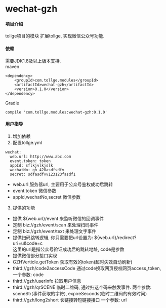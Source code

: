 # wechat-gzh

#### 项目介绍
tollge项目的模块
扩展tollge, 实现微信公众号功能.

#### 依赖

需要JDK1.8及以上版本支持.   
maven
```
<dependency>
    <groupId>com.tollge.modules</groupId>
    <artifactId>wechat-gzh</artifactId>
    <version>0.1.0</version>
</dependency>
```
Gradle
```
compile 'com.tollge.modules:wechat-gzh:0.1.0'
```

#### 用户指导

1. 增加依赖
2. 配置tollge.yml
```
wechat:
  web.url: http://www.abc.com
  event.token: token
  appId: sflkjvlkjslk
  wechatNo: gh_428asdfsdfv
  secret: sdfasdfvv123123fasdf1
```
- web.url 服务器url, 主要用于公众号鉴权成功后跳转
- event.token 微信参数
- appId,wechatNo,secret 微信参数

3. 提供的功能
- 提供 ${web.url}/event 来监听微信的回调事件
 - 定制 biz://gzh/event/scan 来处理扫码事件
 - 定制 biz://gzh/event/text 来处理文字事件
- 提供扫码跳转逻辑, 你只需要把url设置为: ${web.url}/redirect?uri=u&code=c   
这里的uri是指公众号验证成功后的跳转地址, code是参数
- 提供微信部分接口实现
 - GZHVerticle.getToken 获取有效的token(超时失效自动刷新)
 - third://gzh/code2accessCode 通过code换取网页授权网页access_token, 一个参数: code
 - third://gzh/userInfo 拉取用户信息
 - third://gzh/qrSCENE 临时二维码, 通过扫这个码来触发事件.  两个参数: sceneStr(事件获取的字符), expireSeconds(临时二维码的有效时间)
 - third://gzh/long2short 长链接转短链接接口 一个参数: url
 


